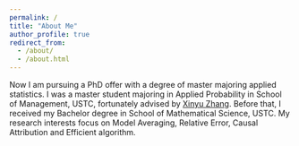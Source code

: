 ```yaml
---
permalink: /
title: "About Me"
author_profile: true
redirect_from: 
  - /about/
  - /about.html
---
```


Now I am pursuing a PhD offer with a degree of master majoring applied statistics. I was a master student majoring in Applied Probability in School of Management, USTC, fortunately advised by [Xinyu Zhang](https://bs.ustc.edu.cn/chinese/profile-578.html). Before that, I received my Bachelor degree in School of Mathematical Science, USTC. My research interests focus on Model Averaging, Relative Error, Causal Attribution and Efficient algorithm.
